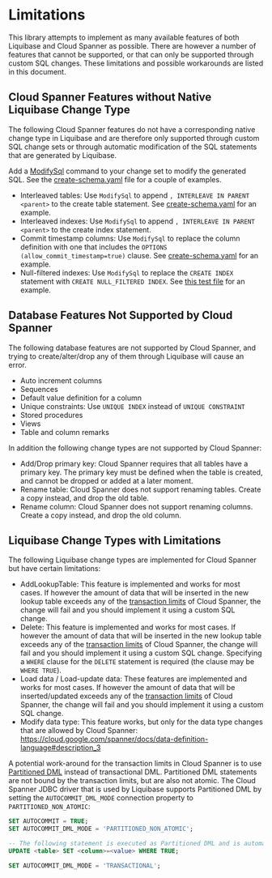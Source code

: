 # Limitations
This library attempts to implement as many available features of both Liquibase and Cloud Spanner as possible. There
are however a number of features that cannot be supported, or that can only be supported through custom SQL changes.
These limitations and possible workarounds are listed in this document.

## Cloud Spanner Features without Native Liquibase Change Type
The following Cloud Spanner features do not have a corresponding native change type in Liquibase and are therefore
only supported through custom SQL change sets or through automatic modification of the SQL statements that are
generated by Liquibase.

Add a [ModifySql](https://docs.liquibase.com/workflows/liquibase-community/modify-sql.html) command to your change set
to modify the generated SQL. See the [create-schema.yaml](example/create-schema.yaml) file for a couple of examples.

- Interleaved tables: Use `ModifySql` to append `, INTERLEAVE IN PARENT <parent>` to the create table statement. See [create-schema.yaml](example/create-schema.yaml) for an example.
- Interleaved indexes: Use `ModifySql` to append `, INTERLEAVE IN PARENT <parent>` to the create index statement.
- Commit timestamp columns: Use `ModifySql` to replace the column definition with one that includes the `OPTIONS (allow_commit_timestamp=true)` clause. See [create-schema.yaml](example/create-schema.yaml) for an example.
- Null-filtered indexes: Use `ModifySql` to replace the `CREATE INDEX` statement with `CREATE NULL_FILTERED INDEX`. See [this test file](src/test/resources/create-null-filtered-index-singers-first-name.spanner.yaml) for an example.

## Database Features Not Supported by Cloud Spanner
The following database features are not supported by Cloud Spanner, and trying to create/alter/drop any of them through Liquibase will cause an error.

- Auto increment columns
- Sequences
- Default value definition for a column
- Unique constraints: Use `UNIQUE INDEX` instead of `UNIQUE CONSTRAINT`
- Stored procedures
- Views
- Table and column remarks


In addition the following change types are not supported by Cloud Spanner:
- Add/Drop primary key: Cloud Spanner requires that all tables have a primary key. The primary key must be defined when the table is created, and cannot be dropped or added at a later moment.
- Rename table: Cloud Spanner does not support renaming tables. Create a copy instead, and drop the old table.
- Rename column: Cloud Spanner does not support renaming columns. Create a copy instead, and drop the old column.

## Liquibase Change Types with Limitations
The following Liquibase change types are implemented for Cloud Spanner but have certain limitations:

- AddLookupTable: This feature is implemented and works for most cases. If however the amount of data that will be inserted in the new lookup table exceeds any of the [transaction limits](https://cloud.google.com/spanner/docs/dml-tasks#transaction_limits) of Cloud Spanner, the change will fail and you should implement it using a custom SQL change.
- Delete: This feature is implemented and works for most cases. If however the amount of data that will be inserted in the new lookup table exceeds any of the [transaction limits](https://cloud.google.com/spanner/docs/dml-tasks#transaction_limits) of Cloud Spanner, the change will fail and you should implement it using a custom SQL change. Specifying a `WHERE` clause for the `DELETE` statement is required (the clause may be `WHERE TRUE`).
- Load data / Load-update data: These features are implemented and works for most cases. If however the amount of data that will be inserted/updated exceeds any of the [transaction limits](https://cloud.google.com/spanner/docs/dml-tasks#transaction_limits) of Cloud Spanner, the change will fail and you should implement it using a custom SQL change.
- Modify data type: This feature works, but only for the data type changes that are allowed by Cloud Spanner: https://cloud.google.com/spanner/docs/data-definition-language#description_3

A potential work-around for the transaction limits in Cloud Spanner is to use [Partitioned DML](https://cloud.google.com/spanner/docs/dml-tasks#partitioned-dml) instead of transactional DML. Partitioned DML statements are not bound by the transaction limits, but are also not atomic. The Cloud Spanner JDBC driver that is used by Liquibase supports Partitioned DML by setting the `AUTOCOMMIT_DML_MODE` connection property to `PARTITIONED_NON_ATOMIC`:

```sql
SET AUTOCOMMIT = TRUE;
SET AUTOCOMMIT_DML_MODE = 'PARTITIONED_NON_ATOMIC';

-- The following statement is executed as Partitioned DML and is automatically committed.
UPDATE <table> SET <column>=<value> WHERE TRUE;

SET AUTOCOMMIT_DML_MODE = 'TRANSACTIONAL';
```

